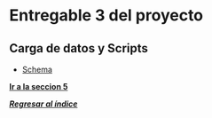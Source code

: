 # Entregable 3 del proyecto
## Carga de datos y Scripts
* [Schema](https://github.com/fiis-bd241/grupo06/blob/main/Entregable%203/scripts/schema-postgres.sql)

**[Ir a la seccion 5](5-funcionalidad.md)**

***[Regresar al índice](./entregable%203-indice.md)***
